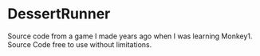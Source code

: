 # DessertRunner
Source code from a game I made years ago when I was learning Monkey1.
Source Code free to use without limitations.
